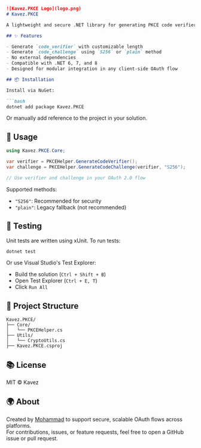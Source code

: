 ﻿
```markdown
![Kavez.PKCE Logo](logo.png)
# Kavez.PKCE

A lightweight and secure .NET library for generating PKCE code verifiers and challenges. Built for OAuth 2.0 flows in mobile, desktop, CLI, and web applications.

## ✨ Features

- Generate `code_verifier` with customizable length
- Generate `code_challenge` using `S256` or `plain` method
- No external dependencies
- Compatible with .NET 6, 7, and 8
- Designed for modular integration in any client-side OAuth flow

## 📦 Installation

Install via NuGet:

```bash
dotnet add package Kavez.PKCE
```

Or manually add reference to the project in your solution.

## 🚀 Usage

```csharp
using Kavez.PKCE.Core;

var verifier = PKCEHelper.GenerateCodeVerifier();
var challenge = PKCEHelper.GenerateCodeChallenge(verifier, "S256");

// Use verifier and challenge in your OAuth 2.0 flow
```

Supported methods:
- `"S256"`: Recommended for security
- `"plain"`: Legacy fallback (not recommended)

## 🧪 Testing

Unit tests are written using xUnit. To run tests:

```bash
dotnet test
```

Or use Visual Studio's Test Explorer:
- Build the solution (`Ctrl + Shift + B`)
- Open Test Explorer (`Ctrl + E, T`)
- Click `Run All`

## 📁 Project Structure

```
Kavez.PKCE/
├── Core/
│   └── PKCEHelper.cs
├── Utils/
│   └── CryptoUtils.cs
├── Kavez.PKCE.csproj
```

## 📚 License

MIT © Kavez

## 🌍 About

Created by [Mohammad](https://www.linkedin.com/in/mgolikhatir) to support secure, scalable OAuth flows across platforms.  
For contributions, issues, or feature requests, feel free to open a GitHub issue or pull request.
```
